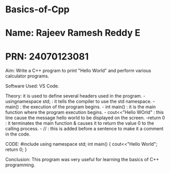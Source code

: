 # Basics-of-Cpp
# Name: Rajeev Ramesh Reddy E
# PRN: 24070123081
Aim: Write a C++ program to print "Hello World" and perform various calculator programs.


Software Used: VS Code.


Theory:  it is used to define several headers used in the program. - usingnamespace std; : it tells the compiler to use the std namespace. - main() : the execution of the program begins. - int main() : it is the main function where the program execution begins. - cout<<"Hello WOrld" : this line cause the message hello world to be displayed on the screen. -return 0 : it terminates the main function & causes it to return the value 0 to the calling process. - // : this is added before a sentence to make it a comment in the code.


CODE:
#include <iostream>
using namespace std;
int main() 
{
    cout<<"Hello World";
    return 0;
}

Conclusion: This program was very useful for learning the basics of C++ programming.

